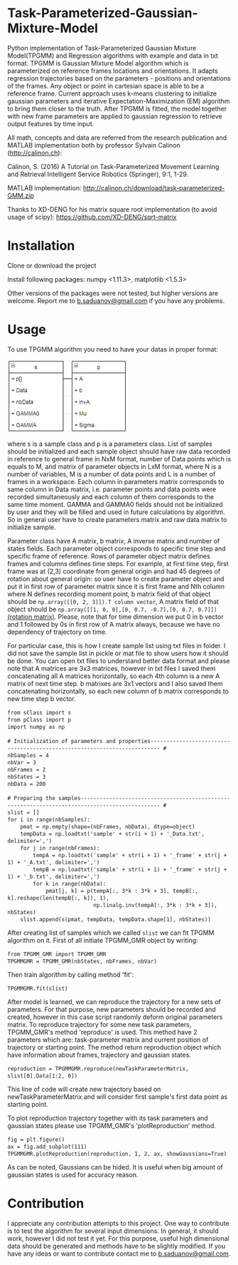 # Task-Parameterized-Gaussian-Mixture-Model

Python implementation of Task-Parameterized Gaussian Mixture Model(TPGMM) and Regression algorithms with example and data in txt format. TPGMM is Gaussian Mixture Model algorithm which is parameterized on reference frames locations and orientations. It adapts regression trajectories based on the parameters - positions and orientations of the frames. Any object or point in cartesian space is able to be a reference frame. Current approach uses k-means clustering to initialize gaussian parameters and iterative Expectation-Maximization (EM) algorithm to bring them closer to the truth. After TPGMM is fitted, the model together with new frame parameters are applied to gaussian regression to retrieve output features by time input.

All math, concepts and data are referred from the research publication and MATLAB implementation both by professor Sylvain Calinon (http://calinon.ch):

Calinon, S. (2016)
A Tutorial on Task-Parameterized Movement Learning and Retrieval
Intelligent Service Robotics (Springer), 9:1, 1-29.

MATLAB implementation: http://calinon.ch/download/task-parameterized-GMM.zip

Thanks to XD-DENG for his matrix square root implementation (to avoid usage of scipy): https://github.com/XD-DENG/sqrt-matrix

# Installation

Clone or download the project

Install following packages: numpy <1.11.3>, matplotlib <1.5.3>

Other versions of the packages were not tested, but higher versions are welcome. Report me to b.saduanov@gmail.com if you have any problems.

# Usage

To use TPGMM algorithm you need to have your datas in proper format:

![alt text](https://raw.githubusercontent.com/BatyaGG/Task-Parameterized-Gaussian-Mixture-Model/master/data.JPG)

where s is a sample class and p is a parameters class. List of samples should be initialized and each sample object should have raw data recorded in reference to general frame in NxM format, number of Data points which is equals to M, and matrix of parameter objects in LxM format, where N is a number of variables, M is a number of data points and L is a number of frames in a workspace. Each column in parameters matrix corresponds to same column in Data matrix, i.e. parameter points and data points were recorded simultaneously and each column of them corresponds to the same time moment. GAMMA and GAMMA0 fields should not be initialized by user and they will be filled and used in future calculations by algorithm. So in general user have to create parameters matrix and raw data matrix to initialize sample.

Parameter class have A matrix, b matrix, A inverse matrix and number of states fields. Each parameter object corresponds to specific time step and specific frame of reference. Rows of parameter object matrix defines frames and columns defines time steps. For example, at first time step, first frame was at (2,3) coordinate from general origin and had 45 degrees of rotation about general origin: so user have to create parameter object and put it in first row of parameter matrix since it is first frame and Nth column where N defines recording moment point, b matrix field of that object should be ```np.array([[0, 2, 3]]).T column vector```, A matrix field of that object should be ```np.array([[1, 0, 0],[0, 0.7, -0.7],[0, 0.7, 0.7]])``` [(rotation matrix)](https://en.wikipedia.org/wiki/Rotation_matrix). Please, note that for time dimension we put 0 in b vector and 1 followed by 0s in first row of A matrix always, because we have no dependency of trajectory on time.

For particular case, this is how I create sample list using txt files in folder. I did not save the sample list in pickle or mat file to show users how it should be done. You can open txt files to understand better data format and please note that A matrices are 3x3 matrices, however in txt files I saved them concatenating all A matrices horizontally, so each 4th column is a new A matrix of next time step. b matrixes are 3x1 vectors and I also saved them concatenating horizontally, so each new column of b matrix corresponds to new time step b vector. 
```
from sClass import s
from pClass import p
import numpy as np

# Initialization of parameters and properties------------------------------------------------------------------------- #
nbSamples = 4
nbVar = 3
nbFrames = 2
nbStates = 3
nbData = 200

# Preparing the samples----------------------------------------------------------------------------------------------- #
slist = []
for i in range(nbSamples):
    pmat = np.empty(shape=(nbFrames, nbData), dtype=object)
    tempData = np.loadtxt('sample' + str(i + 1) + '_Data.txt', delimiter=',')
    for j in range(nbFrames):
        tempA = np.loadtxt('sample' + str(i + 1) + '_frame' + str(j + 1) + '_A.txt', delimiter=',')
        tempB = np.loadtxt('sample' + str(i + 1) + '_frame' + str(j + 1) + '_b.txt', delimiter=',')
        for k in range(nbData):
            pmat[j, k] = p(tempA[:, 3*k : 3*k + 3], tempB[:, k].reshape(len(tempB[:, k]), 1),
                           np.linalg.inv(tempA[:, 3*k : 3*k + 3]), nbStates)
    slist.append(s(pmat, tempData, tempData.shape[1], nbStates))
```
After creating list of samples which we called ```slist``` we can fit TPGMM algorithm on it. First of all initiate TPGMM_GMR object by writing:
```
from TPGMM_GMR import TPGMM_GMR
TPGMMGMR = TPGMM_GMR(nbStates, nbFrames, nbVar)
```
Then train algorithm by calling method 'fit':
```
TPGMMGMR.fit(slist)
```
After model is learned, we can reproduce the trajectory for a new sets of parameters. For that purpose, new parameters should be recorded and created, however in this case script randomly deform original parameters matrix. To reproduce trajectory for some new task parameters, TPGMM_GMR's method 'reproduce' is used. This method have 2 parameters which are: task-parameter matrix and current position of trajectory or starting point. The method return reproduction object which have information about frames, trajectory and gaussian states.
```
reproduction = TPGMMGMR.reproduce(newTaskParameterMatrix, slist[0].Data[1:2, 0])
```
This line of code will create new trajectory based on newTaskParameterMatrix and will consider first sample's first data point as starting point.

To plot reproduction trajectory together with its task parameters and gaussian states please use TPGMM_GMR's 'plotReproduction' method.
```
fig = plt.figure()
ax = fig.add_subplot(111)
TPGMMGMR.plotReproduction(reproduction, 1, 2, ax, showGaussians=True)
```
As can be noted, Gaussians can be hided. It is useful when big amount of gaussian states is used for accuracy reason.

# Contribution
I appreciate any contribution attempts to this project. One way to contribute is to test the algorithm for several input dimensions. In general, it should work, however I did not test it yet. For this purpose, useful high dimensional data should be generated and methods have to be slightly modified. If you have any ideas or want to contribute contact me to b.saduanov@gmail.com.
